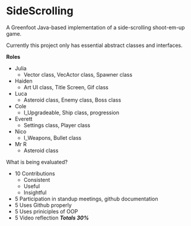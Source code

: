 # SideScrolling
A Greenfoot Java-based implementation of a side-scrolling shoot-em-up game.

Currently this project only has essential abstract classes and interfaces.

**Roles**

- Julia   
  - Vector class, VecActor class, Spawner class
- Haiden  
  - Art UI class, Title Screen, Gif class
- Luca    
  - Asteroid class, Enemy class, Boss class
- Cole    
  - I_Upgradeable,  Ship class, progression
- Everett 
  - Settings class, Player class
- Nico 
  - I_Weapons, Bullet class
- Mr R 
  - Asteroid class

What is being evaluated?

- 10 Contributions
  - Consistent
  - Useful
  - Insightful
- 5 Participation in standup meetings, github documentation
- 5 Uses Github properly
- 5 Uses priniciples of OOP
- 5 Video reflection
***Totals 30%***
